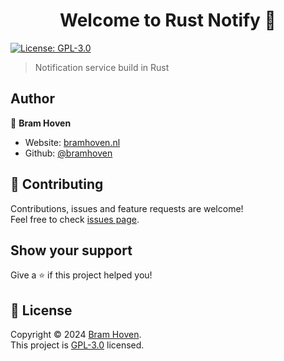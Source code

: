 <h1 align="center">Welcome to Rust Notify 👋</h1>
<p>
  <a href="https://github.com/bramhoven/rust-notify/blob/main/LICENSE" target="_blank">
    <img alt="License: GPL-3.0" src="https://img.shields.io/badge/License-GPL--3.0-yellow.svg" />
  </a>
</p>

> Notification service build in Rust

## Author

👤 **Bram Hoven**

* Website: [bramhoven.nl](https://bramhoven.nl)
* Github: [@bramhoven](https://github.com/bramhoven)

## 🤝 Contributing

Contributions, issues and feature requests are welcome!<br />Feel free to check [issues page](https://github.com/bramhoven/rust-notify/issues/new). 

## Show your support

Give a ⭐️ if this project helped you!

## 📝 License

Copyright © 2024 [Bram Hoven](https://github.com/bramhoven).<br />
This project is [GPL-3.0](https://github.com/bramhoven/rust-notify/blob/main/LICENSE) licensed.

